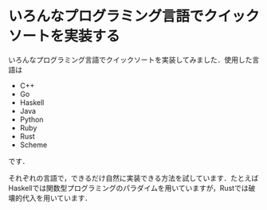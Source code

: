 # いろんなプログラミング言語でクイックソートを実装する

いろんなプログラミング言語でクイックソートを実装してみました．使用した言語は

* C++
* Go
* Haskell
* Java
* Python
* Ruby
* Rust
* Scheme

です．

それぞれの言語で，できるだけ自然に実装できる方法を試しています．たとえばHaskellでは関数型プログラミングのパラダイムを用いていますが，Rustでは破壊的代入を用いています．